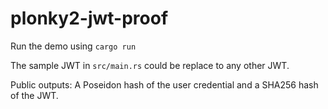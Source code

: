 # plonky2-jwt-proof

Run the demo using `cargo run`

The sample JWT in `src/main.rs` could be replace to any other JWT.

Public outputs: A Poseidon hash of the user credential and a SHA256 hash of the JWT.
